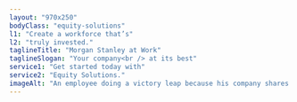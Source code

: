 ```yaml
---
layout: "970x250"
bodyClass: "equity-solutions"
l1: "Create a workforce that’s"
l2: "truly invested."
taglineTitle: "Morgan Stanley at Work"
taglineSlogan: "Your company<br /> at its best"
service1: "Get started today with"
service2: "Equity Solutions."
imageAlt: "An employee doing a victory leap because his company shares just vested while coworkers cheer him on."
---
```

